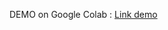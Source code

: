 DEMO on Google Colab : [Link demo]([https://www.kaggle.com/code/qminh211/vnese-classify](https://colab.research.google.com/drive/1JlevSk1rGx14xXvoJ9eDBT5pqFiLkl0u?usp=sharing))
